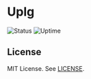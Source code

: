 # Uplg

![Status](https://status.uplg.xyz/api/badge/3/status)
![Uptime](https://status.uplg.xyz/api/badge/3/uptime)

## License

MIT License. See [LICENSE](LICENSE).
